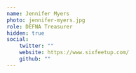 ```yaml
---
name: Jennifer Myers
photo: jennifer-myers.jpg
role: DEFNA Treasurer
hidden: true
social:
    twitter: ""
    website: https://www.sixfeetup.com/
    github: ""
---
```

